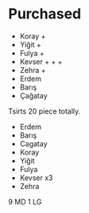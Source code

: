 # Purchased

 * Koray +
 * Yiğit +
 * Fulya +
 * Kevser + + +
 * Zehra +
 * Erdem
 * Barış
 * Çağatay


Tsirts 20 piece totally.

- Erdem
- Barış
- Cagatay
- Koray
- Yiğit
- Fulya
- Kevser x3
- Zehra


>
9 MD
1 LG
